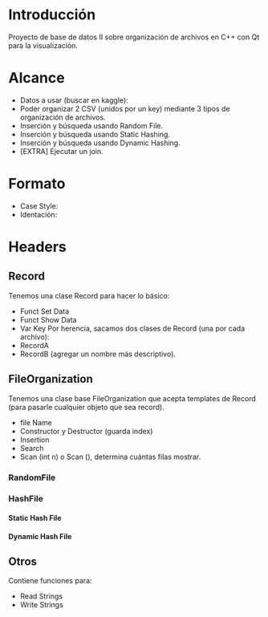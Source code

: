 # Introducción
Proyecto de base de datos II sobre organización de archivos en C++ con Qt para la visualización.

# Alcance
- Datos a usar (buscar en kaggle): 
- Poder organizar 2 CSV (unidos por un key) mediante 3 tipos de organización de archivos.
- Inserción y búsqueda usando Random File.
- Inserción y búsqueda usando Static Hashing.
- Inserción y búsqueda usando Dynamic Hashing.
- [EXTRA] Ejecutar un join.

# Formato
- Case Style:
- Identación:

# Headers

## Record
Tenemos una clase Record para hacer lo básico:
- Funct Set Data
- Funct Show Data
- Var Key
Por herencia, sacamos dos clases de Record (una por cada archivo):
- RecordA
- RecordB
(agregar un nombre más descriptivo).

## FileOrganization
Tenemos una clase base FileOrganization que acepta templates de Record (para pasarle cualquier objeto que sea record).
- file Name
- Constructor y Destructor (guarda index)
- Insertion
- Search
- Scan (int n) o Scan (), determina cuántas filas mostrar.

### RandomFile
### HashFile
#### Static Hash File
#### Dynamic Hash File

## Otros
Contiene funciones para: 
- Read Strings
- Write Strings
